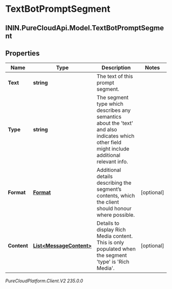 # TextBotPromptSegment

## ININ.PureCloudApi.Model.TextBotPromptSegment

## Properties

|Name | Type | Description | Notes|
|------------ | ------------- | ------------- | -------------|
| **Text** | **string** | The text of this prompt segment. | |
| **Type** | **string** | The segment type which describes any semantics about the &#39;text&#39; and also indicates which other field might include additional relevant info. | |
| **Format** | [**Format**](Format) | Additional details describing the segment’s contents, which the client should honour where possible. | [optional] |
| **Content** | [**List&lt;MessageContent&gt;**](MessageContent) | Details to display Rich Media content. This is only populated when the segment &#39;type&#39; is &#39;Rich Media&#39;. | [optional] |



_PureCloudPlatform.Client.V2 235.0.0_
